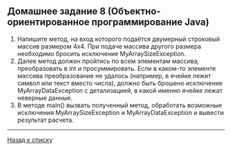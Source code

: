 ## Домашнее задание 8 (Объектно-ориентированное программирование Java)

1.  Напишите метод, на вход которого подаётся двумерный строковый массив размером 4х4. При подаче массива другого размера необходимо бросить исключение MyArraySizeException.
2.  Далее метод должен пройтись по всем элементам массива, преобразовать в int и просуммировать. Если в каком-то элементе массива преобразование не удалось (например, в ячейке лежит символ или текст вместо числа), должно быть брошено исключение MyArrayDataException с детализацией, в какой именно ячейке лежат неверные данные.
3.  В методе main() вызвать полученный метод, обработать возможные исключения MyArraySizeException и MyArrayDataException и вывести результат расчета.

_____
[Назад к списку](https://github.com/asmuz/GB_JavaAndroid/tree/master/src/main/java)
